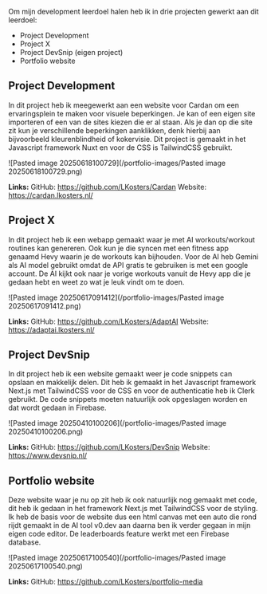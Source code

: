 Om mijn development leerdoel halen heb ik in drie projecten gewerkt aan dit leerdoel:
- Project Development
- Project X
- Project DevSnip (eigen project)
- Portfolio website

## Project Development
In dit project heb ik meegewerkt aan een website voor Cardan om een ervaringsplein te maken voor visuele beperkingen. Je kan of een eigen site importeren of een van de sites kiezen die er al staan. Als je dan op die site zit kun je verschillende beperkingen aanklikken, denk hierbij aan bijvoorbeeld kleurenblindheid of kokervisie. Dit project is gemaakt in het Javascript framework Nuxt en voor de CSS is TailwindCSS gebruikt.

![Pasted image 20250618100729](/portfolio-images/Pasted image 20250618100729.png)

**Links:**
GitHub: https://github.com/LKosters/Cardan
Website: https://cardan.lkosters.nl/

## Project X
In dit project heb ik een webapp gemaakt waar je met AI workouts/workout routines kan genereren. Ook kun je die syncen met een fitness app genaamd Hevy waarin je de workouts kan bijhouden. Voor de AI heb Gemini als AI model gebruikt omdat de API gratis te gebruiken is met een google account. De AI kijkt ook naar je vorige workouts vanuit de Hevy app die je gedaan hebt en weet zo wat je leuk vindt om te doen.

![Pasted image 20250617091412](/portfolio-images/Pasted image 20250617091412.png)

**Links:**
GitHub: https://github.com/LKosters/AdaptAI
Website: https://adaptai.lkosters.nl/

## Project DevSnip
In dit project heb ik een website gemaakt weer je code snippets can opslaan en makkelijk delen. Dit heb ik gemaakt in het Javascript framework Next.js met TailwindCSS voor de CSS en voor de authenticatie heb ik Clerk gebruikt. De code snippets moeten natuurlijk ook opgeslagen worden en dat wordt gedaan in Firebase.

![Pasted image 20250410100206](/portfolio-images/Pasted image 20250410100206.png)

**Links:**
GitHub: https://github.com/LKosters/DevSnip
Website: https://www.devsnip.nl/

## Portfolio website
Deze website waar je nu op zit heb ik ook natuurlijk nog gemaakt met code, dit heb ik gedaan in het framework Next.js met TailwindCSS voor de styling. Ik heb de basis voor de website dus een html canvas met een auto die rond rijdt gemaakt in de AI tool v0.dev aan daarna ben ik verder gegaan in mijn eigen code editor. De leaderboards feature werkt met een Firebase database.

![Pasted image 20250617100540](/portfolio-images/Pasted image 20250617100540.png)

**Links:**
GitHub: https://github.com/LKosters/portfolio-media
